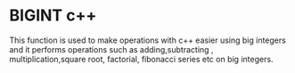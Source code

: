 # BIGINT c++
<p>
This function is used to make operations with c++ easier using big integers and it performs operations such as adding,subtracting , multiplication,square root, factorial, fibonacci series etc on big integers.
</p>